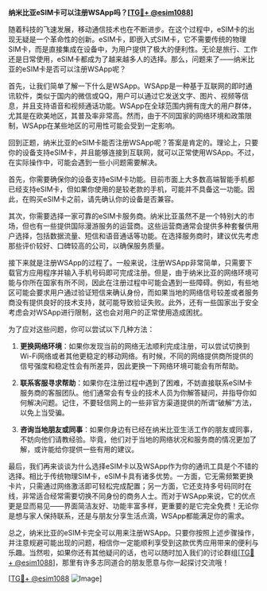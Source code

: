 **纳米比亚eSIM卡可以注册WSApp吗？[[TG💪+ @esim1088](https://t.me/s/esim1088)]**

随着科技的飞速发展，移动通信技术也在不断进步。在这个过程中，eSIM卡的出现无疑是一个革命性的创新。eSIM卡，即嵌入式SIM卡，它不需要传统的物理SIM卡，而是直接集成在设备中，为用户提供了极大的便利性。无论是旅行、工作还是日常使用，eSIM卡都成为了越来越多人的选择。那么，问题来了——纳米比亚的eSIM卡是否可以注册WSApp呢？

首先，让我们简单了解一下什么是WSApp。WSApp是一种基于互联网的即时通讯软件，类似于国内的微信或QQ，用户可以通过它发送文字、图片、视频等信息，并且支持语音和视频通话功能。WSApp在全球范围内拥有庞大的用户群体，尤其是在欧美地区，其普及率非常高。然而，由于不同国家的网络环境和政策限制，WSApp在某些地区的可用性可能会受到一定影响。

回到正题，纳米比亚的eSIM卡能否注册WSApp呢？答案是肯定的。理论上，只要你的设备支持eSIM卡，并且能够连接到互联网，就可以正常使用WSApp。不过，在实际操作中，可能会遇到一些小问题需要解决。

首先，你需要确保你的设备支持eSIM卡功能。目前市面上大多数高端智能手机都已经支持eSIM卡，但如果你使用的是较老款的手机，可能并不具备这一功能。因此，在购买eSIM卡之前，请先确认你的设备是否兼容。

其次，你需要选择一家可靠的eSIM卡服务商。纳米比亚虽然不是一个特别大的市场，但也有一些提供国际漫游服务的运营商。这些运营商通常会提供多种套餐供用户选择，包括数据流量、短信和语音通话等功能。在选择服务商时，建议优先考虑那些评价较好、口碑较高的公司，以确保服务质量。

接下来就是注册WSApp的过程了。一般来说，注册WSApp非常简单，只需要下载官方应用程序并输入手机号码即可完成注册。但是，由于纳米比亚的网络环境可能与你所在国家有所不同，因此在注册过程中可能会遇到一些障碍。例如，有些地区可能会要求用户通过验证短信来确认身份，而如果当地的网络信号较差或者服务商没有提供良好的技术支持，就可能导致验证失败。此外，还有一些国家出于安全考虑会对WSApp进行限制，这也会对用户的正常使用造成困扰。

为了应对这些问题，你可以尝试以下几种方法：

1. **更换网络环境**：如果你发现当前的网络无法顺利完成注册，可以尝试切换到Wi-Fi网络或者其他更稳定的移动网络。有时候，不同的网络提供商所提供的信号强度和稳定性会有所差异，因此更换一下网络环境可能会有所帮助。

2. **联系客服寻求帮助**：如果你在注册过程中遇到了困难，不妨直接联系eSIM卡服务商的客服团队。他们通常会有专业的技术人员为你解答疑问，并指导你如何解决问题。记住，不要轻信网上的一些非官方渠道提供的所谓“破解”方法，以免上当受骗。

3. **咨询当地朋友或同事**：如果你身边有已经在纳米比亚生活工作的朋友或同事，不妨向他们请教经验。毕竟，他们对于当地的网络状况和服务商的情况更加了解，或许能给你提供一些有用的建议。

最后，我们再来谈谈为什么选择eSIM卡以及WSApp作为你的通讯工具是个不错的选择。相比于传统物理SIM卡，eSIM卡具有诸多优势。一方面，它无需频繁更换卡片，只需通过网络激活即可轻松完成配置；另一方面，它还支持多号码同时在线，非常适合经常需要切换不同身份的商务人士。而对于WSApp来说，它的优点更是显而易见——界面简洁友好、功能丰富多样，更重要的是它完全免费！无论你是想与家人保持联系，还是与朋友分享生活点滴，WSApp都能满足你的需求。

总之，纳米比亚的eSIM卡完全可以用来注册WSApp。只要你按照上述步骤操作，并注意规避可能出现的问题，相信你一定能顺利享受到这款优秀应用带来的便利与乐趣。当然啦，如果你还有其他疑问的话，也可以随时加入我们的讨论群组[[TG💪+ @esim1088](https://t.me/s/esim1088)]，那里有许多志同道合的朋友愿意与你一起探讨交流哦！

[[TG💪+ @esim1088](https://t.me/s/esim1088) ![Image](https://i.postimg.cc/4NQfJmqS/Snipaste-2025-05-13-00-14-12.png)]
